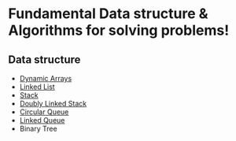 # Fundamental Data structure & Algorithms for solving problems!
## Data structure
- [Dynamic Arrays][dymanic_arrays]
- [Linked List][linked_list]
- [Stack][stack]
- [Doubly Linked Stack][linked_stack]
- [Circular Queue][queue]
- [Linked Queue][linked_queue]
- Binary Tree

[dymanic_arrays]:https://github.com/democracyKim/Data_Structure/tree/master/01_Dynamic_Arrays
[linked_list]:https://github.com/democracyKim/Data_Structure/tree/master/02_Linked_List
[stack]:https://github.com/democracyKim/Data_Structure/tree/master/03_Stack
[linked_stack]: https://github.com/democracyKim/Data_Structure/tree/master/04_Doubly_Linked_Stack
[queue]: https://github.com/democracyKim/Data_Structure/tree/master/05_Circular_Queue
[linked_queue]: https://github.com/democracyKim/Data_Structure/tree/master/06_Linked_Queue
